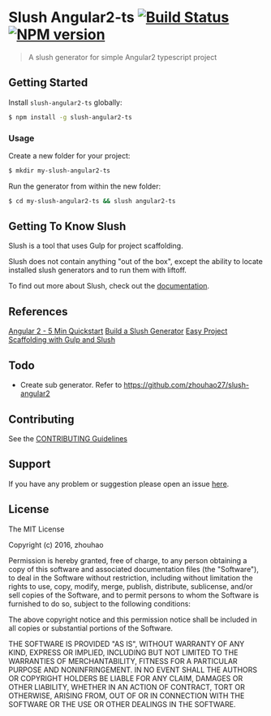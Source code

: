 # Slush Angular2-ts [![Build Status](https://secure.travis-ci.org/zhouhao/slush-angular2-ts.png?branch=master)](https://travis-ci.org/zhouhao/slush-angular2-ts) [![NPM version](https://badge-me.herokuapp.com/api/npm/slush-angular2-ts.png)](http://badges.enytc.com/for/npm/slush-angular2-ts)

> A slush generator for simple Angular2 typescript project


## Getting Started

Install `slush-angular2-ts` globally:

```bash
$ npm install -g slush-angular2-ts
```

### Usage

Create a new folder for your project:

```bash
$ mkdir my-slush-angular2-ts
```

Run the generator from within the new folder:

```bash
$ cd my-slush-angular2-ts && slush angular2-ts
```

## Getting To Know Slush

Slush is a tool that uses Gulp for project scaffolding.

Slush does not contain anything "out of the box", except the ability to locate installed slush generators and to run them with liftoff.

To find out more about Slush, check out the [documentation](https://github.com/slushjs/slush).

## References

[Angular 2 - 5 Min Quickstart](https://angular.io/docs/ts/latest/quickstart.html)
[Build a Slush Generator](http://thejackalofjavascript.com/building-slush-generator/)
[Easy Project Scaffolding with Gulp and Slush](https://scotch.io/tutorials/easy-project-scaffolding-with-gulp-and-slush)

## Todo

- Create sub generator. Refer to https://github.com/zhouhao27/slush-angular2

## Contributing

See the [CONTRIBUTING Guidelines](https://github.com/zhouhao/slush-angular2-ts/blob/master/CONTRIBUTING.md)

## Support
If you have any problem or suggestion please open an issue [here](https://github.com/zhouhao/slush-angular2-ts/issues).

## License 

The MIT License

Copyright (c) 2016, zhouhao

Permission is hereby granted, free of charge, to any person
obtaining a copy of this software and associated documentation
files (the "Software"), to deal in the Software without
restriction, including without limitation the rights to use,
copy, modify, merge, publish, distribute, sublicense, and/or sell
copies of the Software, and to permit persons to whom the
Software is furnished to do so, subject to the following
conditions:

The above copyright notice and this permission notice shall be
included in all copies or substantial portions of the Software.

THE SOFTWARE IS PROVIDED "AS IS", WITHOUT WARRANTY OF ANY KIND,
EXPRESS OR IMPLIED, INCLUDING BUT NOT LIMITED TO THE WARRANTIES
OF MERCHANTABILITY, FITNESS FOR A PARTICULAR PURPOSE AND
NONINFRINGEMENT. IN NO EVENT SHALL THE AUTHORS OR COPYRIGHT
HOLDERS BE LIABLE FOR ANY CLAIM, DAMAGES OR OTHER LIABILITY,
WHETHER IN AN ACTION OF CONTRACT, TORT OR OTHERWISE, ARISING
FROM, OUT OF OR IN CONNECTION WITH THE SOFTWARE OR THE USE OR
OTHER DEALINGS IN THE SOFTWARE.

